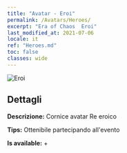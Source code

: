 ```yaml
---
title: "Avatar - Eroi"
permalink: /Avatars/Heroes/
excerpt: "Era of Chaos  Eroi"
last_modified_at: 2021-07-06
locale: it
ref: "Heroes.md"
toc: false
classes: wide
---
```

 ![Eroi](/images/a/avatarFrame_49.png)

## Dettagli

 **Descrizione:** Cornice avatar Re eroico 

 **Tips:** Ottenibile partecipando all'evento 

 **Is available:**  + 

